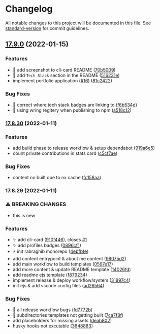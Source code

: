 # Changelog

All notable changes to this project will be documented in this file. See [standard-version](https://github.com/conventional-changelog/standard-version) for commit guidelines.

## [17.9.0](https://github.com/rabraghib/rabraghib/compare/v17.8.30...v17.9.0) (2022-01-15)

### Features

- :art: add screenshot to cli-card README ([70b5009](https://github.com/rabraghib/rabraghib/commit/70b50094976ff20d77255de97927f9c9575e587d))
- :rocket: add `Tech Stack` section in the README ([516231e](https://github.com/rabraghib/rabraghib/commit/516231ed8ebb9cb2da0324bdba0d4b9d5df41fad))
- implement portfolio application ([#16](https://github.com/rabraghib/rabraghib/issues/16)) ([81c2422](https://github.com/rabraghib/rabraghib/commit/81c2422cd7430a9d459ac73706d7ceae28e722f9))

### Bug Fixes

- :bug: correct where tech stack badges are linking to ([f6b534d](https://github.com/rabraghib/rabraghib/commit/f6b534dbbaaf659ab703fff144e1a98c719e67b4))
- :bug: using wring regitery when publishing to npm ([a518c12](https://github.com/rabraghib/rabraghib/commit/a518c121baaa0755f960f0d3ad9c91127be08bf9))

### [17.8.30](https://github.com/rabraghib/rabraghib/compare/v17.8.29...v17.8.30) (2022-01-11)

### Features

- add build phase to release workflow & setup dependabot ([919a6e5](https://github.com/rabraghib/rabraghib/commit/919a6e582a7fd6ef6330ee3e7307d399d98e703b))
- count private contributions in stats card ([c5cf7ae](https://github.com/rabraghib/rabraghib/commit/c5cf7ae2db4f8a41627916d96b184b70f86d1a45))

### Bug Fixes

- content no built due to nx cache ([fc158aa](https://github.com/rabraghib/rabraghib/commit/fc158aaf978b324e84c375f3638ce3e6717c3913))

### 17.8.29 (2022-01-11)

### ⚠ BREAKING CHANGES

- this is new

### Features

- :sparkles: add cli-card ([910f446](https://github.com/rabraghib/rabraghib/commit/910f4462f3f5cda7fcad9381f5af69a06d87651e)), closes [#1](https://github.com/rabraghib/rabraghib/issues/1)
- :sparkles: add profiles badges ([0896cf1](https://github.com/rabraghib/rabraghib/commit/0896cf1754a98da465946195b3be35b32ac52307))
- :zap: init rabraghib monorepo ([4ebfbfe](https://github.com/rabraghib/rabraghib/commit/4ebfbfe318938677cb227745b4955007bf294d4f))
- add content entrypoint & about me content ([98075d2](https://github.com/rabraghib/rabraghib/commit/98075d2c3f91d9b571fd3dbd768fcfec59721f46))
- add main workflow to build templates ([0597e17](https://github.com/rabraghib/rabraghib/commit/0597e173b7db0dd34e306f2a48db24e81753b3d6))
- add more content & update README template ([14026fd](https://github.com/rabraghib/rabraghib/commit/14026fd501067bf415405d8a560a6de0a2ba2b14))
- add readme ejs template ([f879234](https://github.com/rabraghib/rabraghib/commit/f879234c810a7128df443a98076583d79ded5790))
- implement release & deploy workflow/system ([31897c4](https://github.com/rabraghib/rabraghib/commit/31897c45e4348a98fcc1bf5fa62bb5b256a3f08a))
- init ejs & add vscode config files ([ad26564](https://github.com/rabraghib/rabraghib/commit/ad265649374dc648a24da0b11a7b2e0bcf185ee8))

### Bug Fixes

- :bug: all release workflow bugs ([fd7772b](https://github.com/rabraghib/rabraghib/commit/fd7772b7485c9cb9ddc4a778d84e15bc1fbf744e))
- :bug: subdirectories templates not getting built ([7ca7f8f](https://github.com/rabraghib/rabraghib/commit/7ca7f8f2dc4c17eb9731755c6c1451bb3d8031a0))
- add placeholders for missing assets ([deab802](https://github.com/rabraghib/rabraghib/commit/deab802f8a692d529a8b49b489b20f6637810ef3))
- husky hooks not excutable ([3648883](https://github.com/rabraghib/rabraghib/commit/36488834235f75feb2342e9dd52f80a295a8c0b9))

